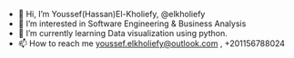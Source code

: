 - 👋 Hi, I’m Youssef(Hassan)El-Kholiefy, @elkholiefy
- 👀 I’m interested in Software Engineering & Business Analysis
- 🌱 I’m currently learning Data visualization using python.
- 📫 How to reach me youssef.elkholiefy@outlook.com , +201156788024

<!---
elkholiefy/elkholiefy is a ✨ special ✨ repository because its `README.md` (this file) appears on your GitHub profile.
You can click the Preview link to take a look at your changes.
--->
